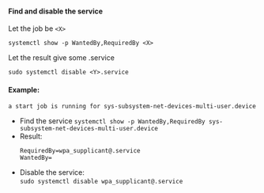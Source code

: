 #### Find and disable the service

Let the job be `<X>`  
```
systemctl show -p WantedBy,RequiredBy <X>  
```

Let the result give some <Y>.service  
```
sudo systemctl disable <Y>.service  
```

#### Example:  
`a start job is running for sys-subsystem-net-devices-multi-user.device`  
- Find the service
  `systemctl show -p WantedBy,RequiredBy sys-subsystem-net-devices-multi-user.device`
- Result:  
  ```
  RequiredBy=wpa_supplicant@.service  
  WantedBy=  
  ```
- Disable the service:  
  `sudo systemctl disable wpa_supplicant@.service`
